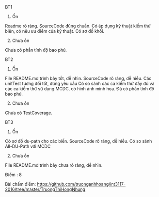 BT1
1. Ổn

Readme rõ ràng.
SourceCode đúng chuẩn.
Có áp dụng kỹ thuật kiểm thử biên, có nêu ưu điểm của kỹ thuật.
Có sơ đồ khối.

2. Chưa ổn

Chưa có phần tính độ bao phủ.


BT2

1. Ổn

File README.md trình bày tốt, dễ nhìn.
SourceCode rõ ràng, dễ hiểu.
Các unitTest tương đối tốt, đúng yêu cầu
Có so sánh các ca kiểm thử đầy đủ và các ca kiểm thử sử dụng MCDC, có hình ảnh minh họa.
Đã có phần tính độ bao phủ.

2. Chưa ổn

Chưa có TestCoverage.

BT3

1. Ổn

Có sơ đồ du-path cho các biến.
SourceCode rõ ràng, dễ hiểu.
Có so sánh All-DU-Path với MCDC

2. Chưa ổn

File README.md trình bày chưa rõ ràng, dễ nhìn.


Điểm : 8

Bài chấm điểm: https://github.com/truonganhhoang/int3117-2016/tree/master/TruongThiHongNhung